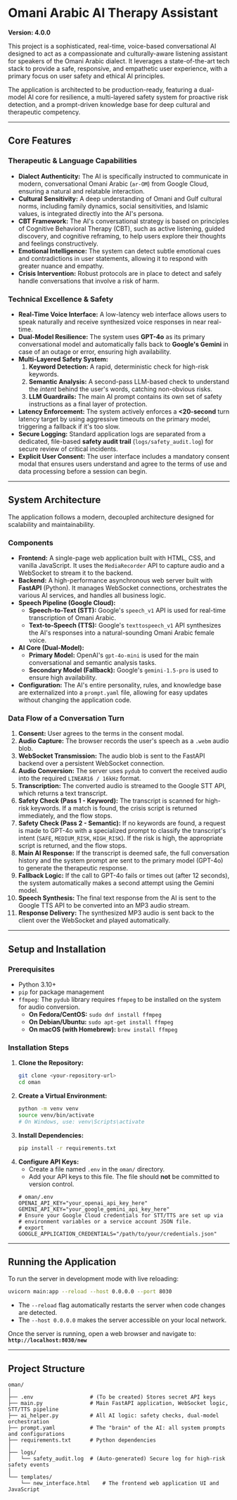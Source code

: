 # Omani Arabic AI Therapy Assistant

**Version: 4.0.0**

This project is a sophisticated, real-time, voice-based conversational AI designed to act as a compassionate and culturally-aware listening assistant for speakers of the Omani Arabic dialect. It leverages a state-of-the-art tech stack to provide a safe, responsive, and empathetic user experience, with a primary focus on user safety and ethical AI principles.

The application is architected to be production-ready, featuring a dual-model AI core for resilience, a multi-layered safety system for proactive risk detection, and a prompt-driven knowledge base for deep cultural and therapeutic competency.

---

## Core Features

### Therapeutic & Language Capabilities
- **Dialect Authenticity:** The AI is specifically instructed to communicate in modern, conversational Omani Arabic (`ar-OM`) from Google Cloud, ensuring a natural and relatable interaction.
- **Cultural Sensitivity:** A deep understanding of Omani and Gulf cultural norms, including family dynamics, social sensitivities, and Islamic values, is integrated directly into the AI's persona.
- **CBT Framework:** The AI's conversational strategy is based on principles of Cognitive Behavioral Therapy (CBT), such as active listening, guided discovery, and cognitive reframing, to help users explore their thoughts and feelings constructively.
- **Emotional Intelligence:** The system can detect subtle emotional cues and contradictions in user statements, allowing it to respond with greater nuance and empathy.
- **Crisis Intervention:** Robust protocols are in place to detect and safely handle conversations that involve a risk of harm.

### Technical Excellence & Safety
- **Real-Time Voice Interface:** A low-latency web interface allows users to speak naturally and receive synthesized voice responses in near real-time.
- **Dual-Model Resilience:** The system uses **GPT-4o** as its primary conversational model and automatically falls back to **Google's Gemini** in case of an outage or error, ensuring high availability.
- **Multi-Layered Safety System:**
    1.  **Keyword Detection:** A rapid, deterministic check for high-risk keywords.
    2.  **Semantic Analysis:** A second-pass LLM-based check to understand the *intent* behind the user's words, catching non-obvious risks.
    3.  **LLM Guardrails:** The main AI prompt contains its own set of safety instructions as a final layer of protection.
- **Latency Enforcement:** The system actively enforces a **<20-second** turn latency target by using aggressive timeouts on the primary model, triggering a fallback if it's too slow.
- **Secure Logging:** Standard application logs are separated from a dedicated, file-based **safety audit trail** (`logs/safety_audit.log`) for secure review of critical incidents.
- **Explicit User Consent:** The user interface includes a mandatory consent modal that ensures users understand and agree to the terms of use and data processing before a session can begin.

---

## System Architecture

The application follows a modern, decoupled architecture designed for scalability and maintainability.

### Components
- **Frontend:** A single-page web application built with HTML, CSS, and vanilla JavaScript. It uses the `MediaRecorder` API to capture audio and a WebSocket to stream it to the backend.
- **Backend:** A high-performance asynchronous web server built with **FastAPI** (Python). It manages WebSocket connections, orchestrates the various AI services, and handles all business logic.
- **Speech Pipeline (Google Cloud):**
    - **Speech-to-Text (STT):** Google's `speech_v1` API is used for real-time transcription of Omani Arabic.
    - **Text-to-Speech (TTS):** Google's `texttospeech_v1` API synthesizes the AI's responses into a natural-sounding Omani Arabic female voice.
- **AI Core (Dual-Model):**
    - **Primary Model:** OpenAI's `gpt-4o-mini` is used for the main conversational and semantic analysis tasks.
    - **Secondary Model (Fallback):** Google's `gemini-1.5-pro` is used to ensure high availability.
- **Configuration:** The AI's entire personality, rules, and knowledge base are externalized into a `prompt.yaml` file, allowing for easy updates without changing the application code.

### Data Flow of a Conversation Turn
1.  **Consent:** User agrees to the terms in the consent modal.
2.  **Audio Capture:** The browser records the user's speech as a `.webm` audio blob.
3.  **WebSocket Transmission:** The audio blob is sent to the FastAPI backend over a persistent WebSocket connection.
4.  **Audio Conversion:** The server uses `pydub` to convert the received audio into the required `LINEAR16 / 16kHz` format.
5.  **Transcription:** The converted audio is streamed to the Google STT API, which returns a text transcript.
6.  **Safety Check (Pass 1 - Keyword):** The transcript is scanned for high-risk keywords. If a match is found, the crisis script is returned immediately, and the flow stops.
7.  **Safety Check (Pass 2 - Semantic):** If no keywords are found, a request is made to GPT-4o with a specialized prompt to classify the transcript's intent (`SAFE`, `MEDIUM_RISK`, `HIGH_RISK`). If the risk is high, the appropriate script is returned, and the flow stops.
8.  **Main AI Response:** If the transcript is deemed safe, the full conversation history and the system prompt are sent to the primary model (GPT-4o) to generate the therapeutic response.
9.  **Fallback Logic:** If the call to GPT-4o fails or times out (after 12 seconds), the system automatically makes a second attempt using the Gemini model.
10. **Speech Synthesis:** The final text response from the AI is sent to the Google TTS API to be converted into an MP3 audio stream.
11. **Response Delivery:** The synthesized MP3 audio is sent back to the client over the WebSocket and played automatically.

---

## Setup and Installation

### Prerequisites
- Python 3.10+
- `pip` for package management
- `ffmpeg`: The `pydub` library requires `ffmpeg` to be installed on the system for audio conversion.
  - **On Fedora/CentOS:** `sudo dnf install ffmpeg`
  - **On Debian/Ubuntu:** `sudo apt-get install ffmpeg`
  - **On macOS (with Homebrew):** `brew install ffmpeg`

### Installation Steps
1.  **Clone the Repository:**
    ```bash
    git clone <your-repository-url>
    cd oman
    ```
2.  **Create a Virtual Environment:**
    ```bash
    python -m venv venv
    source venv/bin/activate
    # On Windows, use: venv\Scripts\activate
    ```
3.  **Install Dependencies:**
    ```bash
    pip install -r requirements.txt
    ```
4.  **Configure API Keys:**
    - Create a file named `.env` in the `oman/` directory.
    - Add your API keys to this file. The file should **not** be committed to version control.
    ```env
    # oman/.env
    OPENAI_API_KEY="your_openai_api_key_here"
    GEMINI_API_KEY="your_google_gemini_api_key_here"
    # Ensure your Google Cloud credentials for STT/TTS are set up via
    # environment variables or a service account JSON file.
    # export GOOGLE_APPLICATION_CREDENTIALS="/path/to/your/credentials.json"
    ```

---

## Running the Application

To run the server in development mode with live reloading:

```bash
uvicorn main:app --reload --host 0.0.0.0 --port 8030
```
- The `--reload` flag automatically restarts the server when code changes are detected.
- The `--host 0.0.0.0` makes the server accessible on your local network.

Once the server is running, open a web browser and navigate to:
**`http://localhost:8030/new`**

---

## Project Structure

```
oman/
│
├── .env                  # (To be created) Stores secret API keys
├── main.py               # Main FastAPI application, WebSocket logic, STT/TTS pipeline
├── ai_helper.py          # All AI logic: safety checks, dual-model orchestration
├── prompt.yaml           # The "brain" of the AI: all system prompts and configurations
├── requirements.txt      # Python dependencies
│
├── logs/
│   └── safety_audit.log  # (Auto-generated) Secure log for high-risk safety events
│
└── templates/
    └── new_interface.html    # The frontend web application UI and JavaScript
